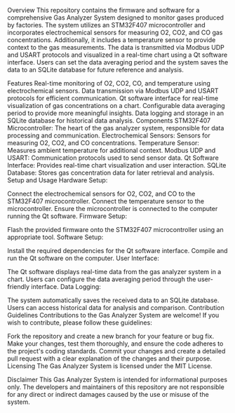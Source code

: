 Overview
This repository contains the firmware and software for a comprehensive Gas Analyzer System designed to monitor gases produced by factories. The system utilizes an STM32F407 microcontroller and incorporates electrochemical sensors for measuring O2, CO2, and CO gas concentrations. Additionally, it includes a temperature sensor to provide context to the gas measurements. The data is transmitted via Modbus UDP and USART protocols and visualized in a real-time chart using a Qt software interface. Users can set the data averaging period and the system saves the data to an SQLite database for future reference and analysis.

Features
Real-time monitoring of O2, CO2, CO, and temperature using electrochemical sensors.
Data transmission via Modbus UDP and USART protocols for efficient communication.
Qt software interface for real-time visualization of gas concentrations on a chart.
Configurable data averaging period to provide more meaningful insights.
Data logging and storage in an SQLite database for historical data analysis.
Components
STM32F407 Microcontroller: The heart of the gas analyzer system, responsible for data processing and communication.
Electrochemical Sensors: Sensors for measuring O2, CO2, and CO concentrations.
Temperature Sensor: Measures ambient temperature for additional context.
Modbus UDP and USART: Communication protocols used to send sensor data.
Qt Software Interface: Provides real-time chart visualization and user interaction.
SQLite Database: Stores gas concentration data for later retrieval and analysis.
Setup and Usage
Hardware Setup:

Connect the electrochemical sensors for O2, CO2, and CO to the STM32F407 microcontroller.
Connect the temperature sensor to the microcontroller.
Ensure the microcontroller is connected to the computer running the Qt software.
Firmware Setup:

Flash the provided firmware onto the STM32F407 microcontroller using an appropriate tool.
Software Setup:

Install the required dependencies for the Qt software interface.
Compile and run the Qt software on the computer.
User Interface:

The Qt software displays real-time data from the gas analyzer system in a chart.
Users can configure the data averaging period through the user-friendly interface.
Data Logging:

The system automatically saves the received data to an SQLite database.
Users can access historical data for analysis and comparison.
Contribution Guidelines
Contributions to the Gas Analyzer System are welcome! If you wish to contribute, please follow these guidelines:

Fork the repository and create a new branch for your feature or bug fix.
Make your changes, test them thoroughly, and ensure the code adheres to the project's coding standards.
Commit your changes and create a detailed pull request with a clear explanation of the changes and their purpose.
Licensing
The Gas Analyzer System is licensed under the MIT License.

Disclaimer
This Gas Analyzer System is intended for informational purposes only. The developers and maintainers of this repository are not responsible for any direct or indirect damages caused by the use or misuse of the system.
